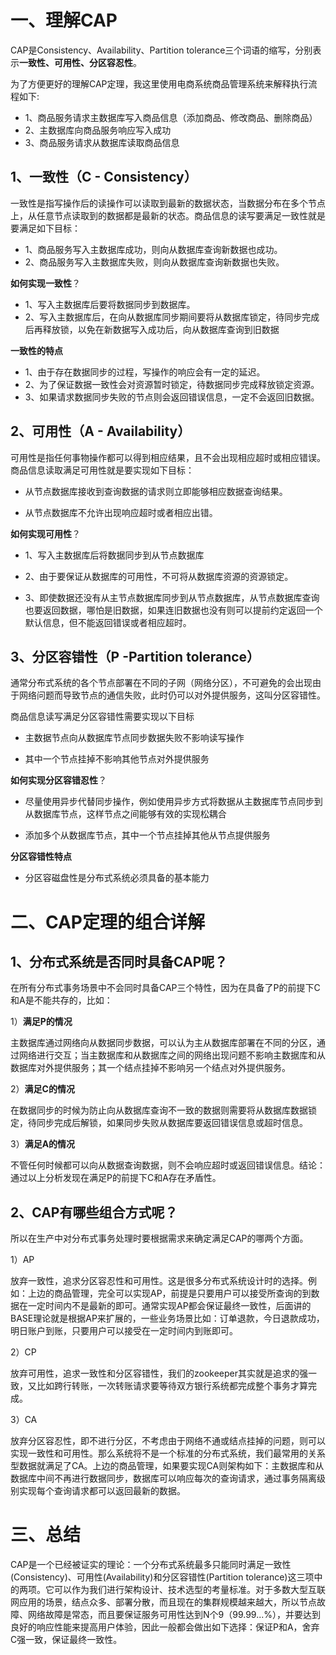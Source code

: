 一、理解CAP
====

CAP是Consistency、Availability、Partition tolerance三个词语的缩写，分别表示**一致性、可用性、分区容忍性**。

为了方便更好的理解CAP定理，我这里使用电商系统商品管理系统来解释执行流程如下:
* 1、商品服务请求主数据库写入商品信息（添加商品、修改商品、删除商品）
* 2、主数据库向商品服务响应写入成功
* 3、商品服务请求从数据库读取商品信息

1、一致性（C - Consistency）
-------

一致性是指写操作后的读操作可以读取到最新的数据状态，当数据分布在多个节点上，从任意节点读取到的数据都是最新的状态。商品信息的读写要满足一致性就是要满足如下目标：

* 1、商品服务写入主数据库成功，则向从数据库查询新数据也成功。
* 2、商品服务写入主数据库失败，则向从数据库查询新数据也失败。

**如何实现一致性**？

* 1、写入主数据库后要将数据同步到数据库。
* 2、写入主数据库后，在向从数据库同步期间要将从数据库锁定，待同步完成后再释放锁，以免在新数据写入成功后，向从数据库查询到旧数据

**一致性的特点**

* 1、由于存在数据同步的过程，写操作的响应会有一定的延迟。
* 2、为了保证数据一致性会对资源暂时锁定，待数据同步完成释放锁定资源。
* 3、如果请求数据同步失败的节点则会返回错误信息，一定不会返回旧数据。

2、可用性（A - Availability）
-----

可用性是指任何事物操作都可以得到相应结果，且不会出现相应超时或相应错误。商品信息读取满足可用性就是要实现如下目标：

* 从节点数据库接收到查询数据的请求则立即能够相应数据查询结果。

* 从节点数据库不允许出现响应超时或者相应出错。

**如何实现可用性**？

* 1、写入主数据库后将数据同步到从节点数据库

* 2、由于要保证从数据库的可用性，不可将从数据库资源的资源锁定。

* 3、即使数据还没有从主节点数据库同步到从节点数据库，从节点数据库查询也要返回数据，哪怕是旧数据，如果连旧数据也没有则可以提前约定返回一个默认信息，但不能返回错误或者相应超时。

3、分区容错性（P -Partition tolerance）
------

通常分布式系统的各个节点部署在不同的子网（网络分区），不可避免的会出现由于网络问题而导致节点的通信失败，此时仍可以对外提供服务，这叫分区容错性。

商品信息读写满足分区容错性需要实现以下目标

* 主数据节点向从数据库节点同步数据失败不影响读写操作

* 其中一个节点挂掉不影响其他节点对外提供服务

**如何实现分区容错忍性**？

* 尽量使用异步代替同步操作，例如使用异步方式将数据从主数据库节点同步到从数据库节点，这样节点之间能够有效的实现松耦合

* 添加多个从数据库节点，其中一个节点挂掉其他从节点提供服务

**分区容错性特点**

* 分区容磁盘性是分布式系统必须具备的基本能力

二、CAP定理的组合详解
====

1、分布式系统是否同时具备CAP呢？
------

在所有分布式事务场景中不会同时具备CAP三个特性，因为在具备了P的前提下C和A是不能共存的，比如：

1）**满足P的情况**

主数据库通过网络向从数据同步数据，可以认为主从数据库部署在不同的分区，通过网络进行交互；当主数据库和从数据库之间的网络出现问题不影响主数据库和从数据库对外提供服务；其一个结点挂掉不影响另一个结点对外提供服务。

2）**满足C的情况**

在数据同步的时候为防止向从数据库查询不一致的数据则需要将从数据库数据锁定，待同步完成后解锁，如果同步失败从数据库要返回错误信息或超时信息。

3）**满足A的情况**

不管任何时候都可以向从数据查询数据，则不会响应超时或返回错误信息。结论：通过以上分析发现在满足P的前提下C和A存在矛盾性。

2、CAP有哪些组合方式呢？
------

所以在生产中对分布式事务处理时要根据需求来确定满足CAP的哪两个方面。

1）AP

放弃一致性，追求分区容忍性和可用性。这是很多分布式系统设计时的选择。例如：上边的商品管理，完全可以实现AP，前提是只要用户可以接受所查询的到数据在一定时间内不是最新的即可。通常实现AP都会保证最终一致性，后面讲的BASE理论就是根据AP来扩展的，一些业务场景比如：订单退款，今日退款成功，明日账户到账，只要用户可以接受在一定时间内到账即可。

2）CP

放弃可用性，追求一致性和分区容错性，我们的zookeeper其实就是追求的强一致，又比如跨行转账，一次转账请求要等待双方银行系统都完成整个事务才算完成。

3）CA

放弃分区容忍性，即不进行分区，不考虑由于网络不通或结点挂掉的问题，则可以实现一致性和可用性。那么系统将不是一个标准的分布式系统，我们最常用的关系型数据就满足了CA。上边的商品管理，如果要实现CA则架构如下：主数据库和从数据库中间不再进行数据同步，数据库可以响应每次的查询请求，通过事务隔离级别实现每个查询请求都可以返回最新的数据。

三、总结
====

CAP是一个已经被证实的理论：一个分布式系统最多只能同时满足一致性(Consistency)、可用性(Availability)和分区容错性(Partition tolerance)这三项中的两项。它可以作为我们进行架构设计、技术选型的考量标准。对于多数大型互联网应用的场景，结点众多、部署分散，而且现在的集群规模越来越大，所以节点故障、网络故障是常态，而且要保证服务可用性达到N个9（99.99...%），并要达到良好的响应性能来提高用户体验，因此一般都会做出如下选择：保证P和A，舍弃C强一致，保证最终一致性。

